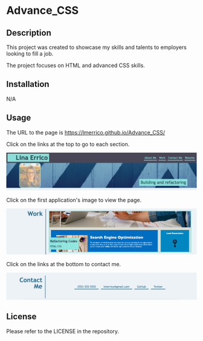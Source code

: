# Advance_CSS

## Description

This project was created to showcase my skills and talents to employers looking to fill a job.

The project focuses on HTML and advanced CSS skills.

## Installation

N/A

## Usage

The URL to the page is https://lmerrico.github.io/Advance_CSS/

Click on the links at the top to go to each section.

![Alt text](assets/images/Top.png)

Click on the first application's image to view the page.

![Alt text](assets/images/Application.png)

Click on the links at the bottom to contact me.

![Alt text](assets/images/Bottom.png)

## License

Please refer to the LICENSE in the repository.